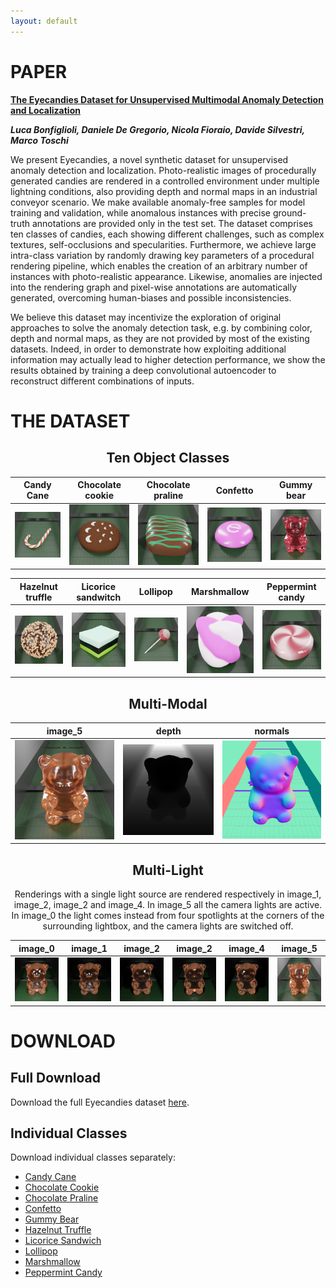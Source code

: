 ```yaml
---
layout: default
---
```


# PAPER

<div class="hero has-text-centered" id="paper">
<div class="myWrapper" markdown="1" align="left">

**[The Eyecandies Dataset for Unsupervised Multimodal Anomaly Detection and Localization](#)**

***Luca Bonfiglioli, Daniele De Gregorio, Nicola Fioraio, Davide Silvestri, Marco Toschi***

We present Eyecandies, a novel synthetic dataset for unsupervised anomaly detection and localization. Photo-realistic images of procedurally generated candies are rendered in a controlled environment under multiple lightning conditions, also providing depth and normal maps in an industrial conveyor scenario. We make available anomaly-free samples for model training and validation, while anomalous instances with precise ground-truth annotations are provided only in the test set. The dataset comprises ten classes of candies, each showing different challenges, such as complex textures, self-occlusions and specularities. Furthermore, we achieve large intra-class variation by randomly drawing key parameters of a procedural rendering pipeline, which enables the creation of an arbitrary number of instances with photo-realistic appearance. Likewise, anomalies are injected into the rendering graph and pixel-wise annotations are automatically generated, overcoming human-biases and possible inconsistencies.

We believe this dataset may incentivize the exploration of original approaches to solve the anomaly detection task, e.g. by combining color, depth and normal maps, as they are not provided by most of the existing datasets. Indeed, in order to demonstrate how exploiting additional information may actually lead to higher detection performance, we show the results obtained by training a deep convolutional autoencoder to reconstruct different combinations of inputs.

</div>
</div>

# THE DATASET

<div class="hero has-text-centered" id="dataset">
<div class="myWrapper" markdown="1" align="center">

## Ten Object Classes

| Candy Cane | Chocolate cookie | Chocolate praline | Confetto | Gummy bear |
| ------------------ | ------------------ | ------------------ | ------------------ | ------------------ |
| ![Alt text](assets\images\objects\candy_cane.jpg "candy cane") | ![Alt text](assets\images\objects\chocolate_cookie.jpg "chocolate cookie") | ![Alt text](assets\images\objects\chocolate_praline.jpg "chocolate_praline") | ![Alt text](assets\images\objects\confetto.jpg "confetto") | ![Alt text](assets\images\objects\gummy_bear.jpg "gummy_bear") |

<!-- this space is essential -->

| Hazelnut truffle | Licorice sandwitch | Lollipop | Marshmallow | Peppermint candy |
| ------------------ | ------------------ | ------------------ | ------------------ | ------------------ |
| ![Alt text](assets\images\objects\hazelnut_truffle.jpg "hazelnut_truffle") | ![Alt text](assets\images\objects\licorice_sandwitch.jpg "licorice_sandwitch") | ![Alt text](assets\images\objects\lollipop.jpg "lollipop") | ![Alt text](assets\images\objects\marshmallow.jpg "marshmallow") | ![Alt text](assets\images\objects\peppermint_candy.jpg "peppermint candy") |


## Multi-Modal


| image_5 | depth | normals |
| ------------------ | ------------------ | ------------------ | 
| ![Alt text](assets\images\multimodal\image_5.jpg "image") | ![Alt text](assets\images\multimodal\depth.jpg "depth") | ![Alt text](assets\images\multimodal\normals.jpg "normals") |


## Multi-Light

Renderings with a single light source are rendered respectively in image_1, image_2, image_2 and image_4. 
In image_5 all the camera lights are active.
In image_0 the light comes instead from four spotlights at the corners of the
surrounding lightbox, and the camera lights are switched off. 


| image_0 | image_1 | image_2 | image_2 | image_4 |  image_5 |
| ------------------ | ------------------ | ------------------ | ------------------ | ------------------ | ------------------ |
| ![Alt text](assets\images\multilight\image_0.jpg "0") | ![Alt text](assets\images\multilight\image_1.jpg "1") | ![Alt text](assets\images\multilight\image_2.jpg "2") | ![Alt text](assets\images\multilight\image_3.jpg "3") | ![Alt text](assets\images\multilight\image_4.jpg "4") | ![Alt text](assets\images\multilight\image_5.jpg "5") |


</div>
</div>

# DOWNLOAD

<div class="hero has-text-centered" id="download">
<div class="myWrapper" markdown="1" align="left">

## Full Download

Download the full Eyecandies dataset [here](#).

## Individual Classes

Download individual classes separately:
- [Candy Cane](#)
- [Chocolate Cookie](#)
- [Chocolate Praline](#)
- [Confetto](#)
- [Gummy Bear](#)
- [Hazelnut Truffle](#)
- [Licorice Sandwich](#)
- [Lollipop](#)
- [Marshmallow](#)
- [Peppermint Candy](#)

</div>
</div>